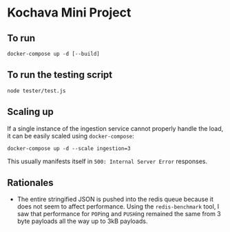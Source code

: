 Kochava Mini Project
====================

## To run
```
docker-compose up -d [--build]
```

## To run the testing script
```
node tester/test.js
```

## Scaling up

If a single instance of the ingestion service cannot properly handle the load, it can be easily scaled using `docker-compose`:
```
docker-compose up -d --scale ingestion=3
```
This usually manifests itself in `500: Internal Server Error` responses.

## Rationales

* The entire stringified JSON is pushed into the redis queue because it does not seem to affect performance.  Using the `redis-benchmark` tool, I saw that performance for `POP`ing and `PUSH`ing remained the same from 3 byte payloads all the way up to 3kB payloads.
